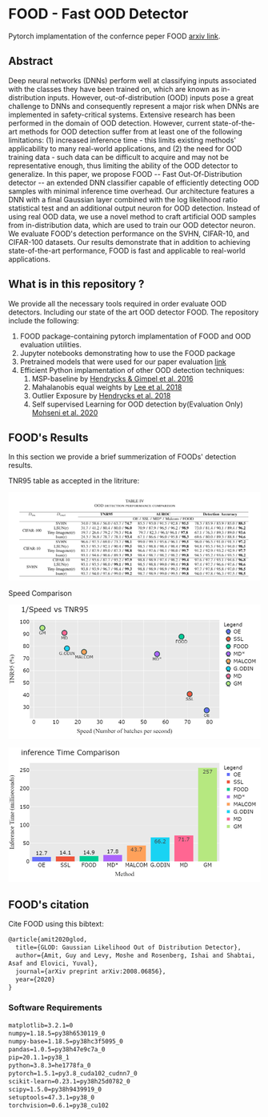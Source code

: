 # FOOD - Fast OOD Detector
Pytorch implamentation of the confernce peper FOOD [arxiv link](https://arxiv.org/pdf/2008.06856.pdf).

## Abstract
Deep neural networks (DNNs) perform well at classifying inputs associated with the classes they have been trained on, which are known as in-distribution inputs.
However, out-of-distribution (OOD) inputs pose a great challenge to DNNs and consequently represent a major risk when DNNs are implemented in safety-critical systems.
Extensive research has been performed in the domain of OOD detection.
However, current state-of-the-art methods for OOD detection suffer from at least one of the following limitations: (1) increased inference time - this limits existing methods' applicability to many real-world applications, and (2) the need for OOD training data - such data can be difficult to acquire and may not be representative enough, thus limiting the ability of the OOD detector to generalize.
In this paper, we propose FOOD -- Fast Out-Of-Distribution detector -- an extended DNN classifier capable of efficiently detecting OOD samples with minimal inference time overhead.
Our architecture features a DNN with a final Gaussian layer combined with the log likelihood ratio statistical test and an additional output neuron for OOD detection.
Instead of using real OOD data, we use a novel method to craft artificial OOD samples from in-distribution data, which are used to train our OOD detector neuron.
We evaluate FOOD's detection performance on the SVHN, CIFAR-10, and CIFAR-100 datasets.
Our results demonstrate that in addition to achieving state-of-the-art performance, FOOD is fast and applicable to real-world applications.


## What is in this repository ?
We provide all the necessary tools required in order evaluate OOD detectors.
Including our state of the art OOD detector FOOD.
The repository include the following:
1. FOOD package-containing pytorch implamentation of FOOD and OOD evaluation utilities.
2. Jupyter notebooks demonstrating how to use the FOOD package
3. Pretrained models that were used for our paper evaluation [link](https://drive.google.com/drive/folders/1K53I7XpRxpYAgnHwnHPw5v6UCMbMYaVi?usp=sharing)
4. Efficient Python implamentation of other OOD detection techniques:
    1. MSP-baseline by [Hendrycks & Gimpel et al. 2016](https://arxiv.org/pdf/1610.02136.pdf)
    3. Mahalanobis equal weights by [Lee et al. 2018](https://papers.nips.cc/paper/7947-a-simple-unified-framework-for-detecting-out-of-distribution-samples-and-adversarial-attacks.pdf)
    4. Outlier Exposure by [Hendrycks et al. 2018](https://arxiv.org/pdf/1812.04606.pdf)
    5. Self supervised Learning for OOD detection by(Evaluation Only) [Mohseni et al. 2020](https://aaai.org/ojs/index.php/AAAI/article/view/5966)


## FOOD's Results
In this section we provide a brief summerization of FOODs' detection results.

TNR95 table as accepted in the litriture:

![alt text](./figures/results.png)

Speed Comparison

![alt text](./figures/SpeedVSTNR.png)

![alt text](./figures/Method_speed_comp.png)

## FOOD's citation
Cite FOOD using this bibtext:
```
@article{amit2020glod,
  title={GLOD: Gaussian Likelihood Out of Distribution Detector},
  author={Amit, Guy and Levy, Moshe and Rosenberg, Ishai and Shabtai, Asaf and Elovici, Yuval},
  journal={arXiv preprint arXiv:2008.06856},
  year={2020}
}
```

<!-- ## FOOD Package
FOOD package for pytorch
```
pip install FOOD
``` -->

### Software Requirements
```
matplotlib=3.2.1=0
numpy=1.18.5=py38h6530119_0
numpy-base=1.18.5=py38hc3f5095_0
pandas=1.0.5=py38h47e9c7a_0
pip=20.1.1=py38_1
python=3.8.3=he1778fa_0
pytorch=1.5.1=py3.8_cuda102_cudnn7_0
scikit-learn=0.23.1=py38h25d0782_0
scipy=1.5.0=py38h9439919_0
setuptools=47.3.1=py38_0
torchvision=0.6.1=py38_cu102
```